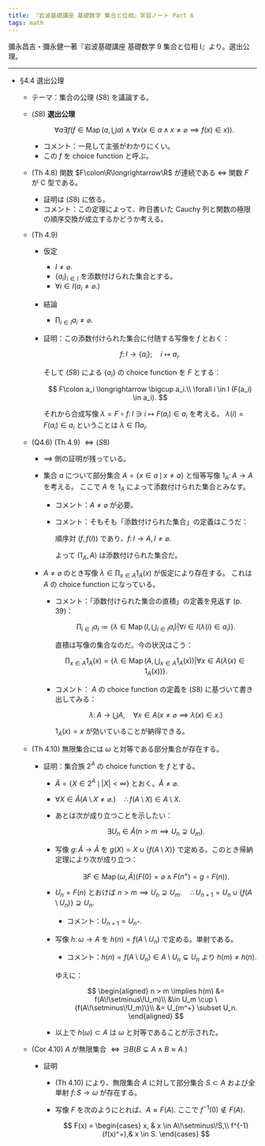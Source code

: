```yaml
---
title: 『岩波基礎講座 基礎数学 集合と位相』学習ノート Part 6
tags: math
---
```


彌永昌吉・彌永健一著『岩波基礎講座 基礎数学 9 集合と位相 I』より。選出公理。

----

* §4.4 選出公理
  * テーマ：集合の公理 $(S8)$ を議論する。
  * $(S8)$ **選出公理**

    $$
    \tag*{$(S8)$}
    \forall a \exists f(
        f \in \operatorname{Map}(a, \bigcup a) \land \forall x(
            x \in a \land x \ne \varnothing \implies f(x) \in x)).
    $$

    * コメント：一見して主張がわかりにくい。
    * この $f$ を choice function と呼ぶ。
  * (Th 4.8) 関数 $F\colon\R\longrightarrow\R$ が連続である $\iff$ 関数 $F$ が C 型である。
    * 証明は $(S8)$ に依る。
    * コメント：この定理によって、昨日書いた Cauchy 列と関数の極限の順序交換が成立するかどうか考える。
  * (Th 4.9)
    * 仮定
      * $I \ne \varnothing.$
      * $\lbrace a_i\rbrace_{i \in I}$ を添数付けられた集合とする。
      * $\forall i \in I (a_i \ne \varnothing.)$
    * 結論
      * $\displaystyle \prod_{i \in I}a_i \ne \varnothing.$
    * 証明：この添数付けられた集合に付随する写像を $f$ とおく：

      $$
      f\colon I \longrightarrow \{a_i\};\quad i \longmapsto a_i.
      $$

      そして $(S8)$ による $\lbrace a_i\rbrace$ の choice function を $F$ とする：

      $$
      F\colon a_i \longrightarrow \bigcup a_i.\\
      \forall i \in I (F(a_i) \in a_i).
      $$

      それから合成写像 $\lambda = F \circ f\colon I \ni i \longmapsto F(a_i) \in a_i$ を考える。
      $\lambda(i) = F(a_i) \in a_i$ ということは $\lambda \in \prod a_i.$
  * (Q4.6) (Th 4.9) $\iff (S8)$
    * $\implies$ 側の証明が残っている。
    * 集合 $a$ について部分集合 $A = \lbrace x \in a \,\mid\, x \ne a\rbrace$ と恒等写像 $1_A\colon A \longrightarrow A$ を考える。
      ここで $A$ を $1_A$ によって添数付けられた集合とみなす。
      * コメント：$A \ne \varnothing$ が必要。
      * コメント：そもそも「添数付けられた集合」の定義はこうだ：

          順序対 $(f, f(I))$ であり、$f\colon I \longrightarrow A, I \ne \varnothing.$

        よって $(1_A, A)$ は添数付けられた集合だ。
    * $A \ne \varnothing$ のとき写像 $\displaystyle \lambda \in \prod_{x \in A}1_A(x)$ が仮定により存在する。
      これは $A$ の choice function になっている。

      * コメント：「添数付けられた集合の直積」の定義を見返す (p. 39)：

        $$
        \prod_{i \in I}a_i \coloneqq \left\{\left.
          \lambda \in \operatorname{Map}(I, \bigcup_{i \in I}a_i)
          \right | \left.
          \forall i \in I (\lambda(i) \in a_i)\right.\right\}.
        $$

        直積は写像の集合なのだ。今の状況はこう：

        $$
        \prod_{x \in A}1_A(x) = \left\{\left.
          \lambda \in \operatorname{Map}(A, \bigcup_{x \in A}1_A(x))
          \right | \left.
          \forall x \in A (\lambda(x) \in 1_A(x))\right.\right\}.
        $$

      * コメント： $A$ の choice function の定義を $(S8)$ に基づいて書き出してみる：

        $$
        \lambda\colon A \longrightarrow \bigcup A,\quad
        \forall x \in A (x \ne \varnothing \implies \lambda(x) \in x.)
        $$

        $1_A(x) = x$ が効いていることが納得できる。
  * (Th 4.10) 無限集合には $\omega$ と対等である部分集合が存在する。
    * 証明：集合族 $2^A$ の choice function を $f$ とする。
      * $\tilde A = \lbrace X \in 2^A \,\mid\, \lvert X \rvert < \infty\rbrace$ とおく。$\tilde A \ne \varnothing.$
      * $\forall X \in \tilde A (A\setminus X \ne \varnothing.)\quad \therefore f(A\setminus X) \in A\setminus X.$
      * あとは次が成り立つことを示したい：

        $$
        \exists U_n \in \tilde A (n > m \implies U_n \supsetneq U_m).
        $$

      * 写像 $g\colon\tilde A \longrightarrow \tilde A$ を
        $g(X) = X \cup \lbrace f(A\setminus X)\rbrace$ で定める。このとき帰納定理により次が成り立つ：

        $$
        \exists F \in \operatorname{Map}(\omega, \tilde A)(
            F(0) = \varnothing \land F(n^+) = g\circ F(n)).
        $$

      * $U_n = F(n)$ とおけば $n > m \implies U_n \supsetneq U_m. \quad \therefore U_{n+1} = U_n \cup \lbrace f(A\setminus U_n)\rbrace \supsetneq U_n.$
        * コメント：$U_{n+1} = U_{n^+}.$
      * 写像 $h\colon\omega\longrightarrow A$ を $h(n) = f(A\setminus U_n)$ で定める。単射である。
        * コメント：$h(n) = f(A\setminus U_n) \in A\setminus U_n \subsetneq U_n$ より
          $h(m) \ne h(n).$

        ゆえに：

        $$
        \begin{aligned}
        n > m \implies h(m) &= f(A\!\setminus\!U_m)\\
        &\in U_m \cup \{f(A\!\setminus\!U_m)\}\\
        &= U_{m^+} \subset U_n.
        \end{aligned}
        $$

      * 以上で $h(\omega) \subset A$ は $\omega$ と対等であることが示された。
  * (Cor 4.10) $A$ が無限集合 $\iff \exists B (B \subsetneq A \land B \approx A.)$
    * 証明
      * (Th 4.10) により、無限集合 $A$ に対して部分集合 $S \subset A$ および全単射 $f\colon S \longrightarrow \omega$ が存在する。
      * 写像 $F$ を次のようにとれば、$A \approx F(A).$ ここで $f^{-1}(0) \notin F(A).$

        $$
        F(x) = \begin{cases}
        x, & x \in A\!\setminus\!S,\\
        f^{-1}(f(x)^+),& x \in S.
        \end{cases}
        $$

